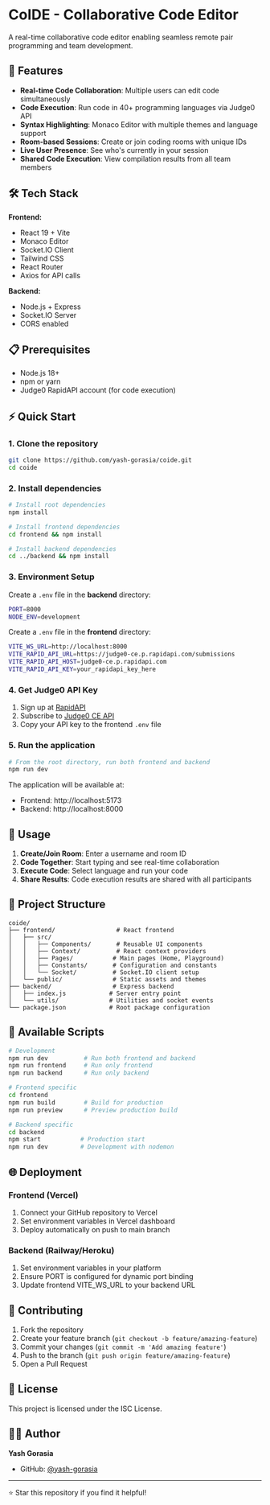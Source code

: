 # CoIDE - Collaborative Code Editor

A real-time collaborative code editor enabling seamless remote pair programming and team development.

## 🚀 Features

- **Real-time Code Collaboration**: Multiple users can edit code simultaneously
- **Code Execution**: Run code in 40+ programming languages via Judge0 API
- **Syntax Highlighting**: Monaco Editor with multiple themes and language support
- **Room-based Sessions**: Create or join coding rooms with unique IDs
- **Live User Presence**: See who's currently in your session
- **Shared Code Execution**: View compilation results from all team members

## 🛠️ Tech Stack

**Frontend:**
- React 19 + Vite
- Monaco Editor
- Socket.IO Client
- Tailwind CSS
- React Router
- Axios for API calls

**Backend:**
- Node.js + Express
- Socket.IO Server
- CORS enabled

## 📋 Prerequisites

- Node.js 18+ 
- npm or yarn
- Judge0 RapidAPI account (for code execution)

## ⚡ Quick Start

### 1. Clone the repository
```bash
git clone https://github.com/yash-gorasia/coide.git
cd coide
```

### 2. Install dependencies
```bash
# Install root dependencies
npm install

# Install frontend dependencies
cd frontend && npm install

# Install backend dependencies
cd ../backend && npm install
```

### 3. Environment Setup

Create a `.env` file in the **backend** directory:
```bash
PORT=8000
NODE_ENV=development
```

Create a `.env` file in the **frontend** directory:
```bash
VITE_WS_URL=http://localhost:8000
VITE_RAPID_API_URL=https://judge0-ce.p.rapidapi.com/submissions
VITE_RAPID_API_HOST=judge0-ce.p.rapidapi.com
VITE_RAPID_API_KEY=your_rapidapi_key_here
```

### 4. Get Judge0 API Key
1. Sign up at [RapidAPI](https://rapidapi.com/)
2. Subscribe to [Judge0 CE API](https://rapidapi.com/judge0-official/api/judge0-ce)
3. Copy your API key to the frontend `.env` file

### 5. Run the application
```bash
# From the root directory, run both frontend and backend
npm run dev
```

The application will be available at:
- Frontend: http://localhost:5173
- Backend: http://localhost:8000

## 🎯 Usage

1. **Create/Join Room**: Enter a username and room ID
2. **Code Together**: Start typing and see real-time collaboration
3. **Execute Code**: Select language and run your code
4. **Share Results**: Code execution results are shared with all participants

## 📁 Project Structure

```
coide/
├── frontend/                 # React frontend
│   ├── src/
│   │   ├── Components/       # Reusable UI components
│   │   ├── Context/          # React context providers
│   │   ├── Pages/           # Main pages (Home, Playground)
│   │   ├── Constants/       # Configuration and constants
│   │   └── Socket/          # Socket.IO client setup
│   └── public/              # Static assets and themes
├── backend/                 # Express backend
│   ├── index.js            # Server entry point
│   └── utils/              # Utilities and socket events
└── package.json            # Root package configuration
```

## 🔧 Available Scripts

```bash
# Development
npm run dev          # Run both frontend and backend
npm run frontend     # Run only frontend
npm run backend      # Run only backend

# Frontend specific
cd frontend
npm run build        # Build for production
npm run preview      # Preview production build

# Backend specific
cd backend
npm start           # Production start
npm run dev         # Development with nodemon
```

## 🌐 Deployment

### Frontend (Vercel)
1. Connect your GitHub repository to Vercel
2. Set environment variables in Vercel dashboard
3. Deploy automatically on push to main branch

### Backend (Railway/Heroku)
1. Set environment variables in your platform
2. Ensure PORT is configured for dynamic port binding
3. Update frontend VITE_WS_URL to your backend URL

## 🤝 Contributing

1. Fork the repository
2. Create your feature branch (`git checkout -b feature/amazing-feature`)
3. Commit your changes (`git commit -m 'Add amazing feature'`)
4. Push to the branch (`git push origin feature/amazing-feature`)
5. Open a Pull Request

## 📝 License

This project is licensed under the ISC License.

## 👨‍💻 Author

**Yash Gorasia**
- GitHub: [@yash-gorasia](https://github.com/yash-gorasia)

---

⭐ Star this repository if you find it helpful!
